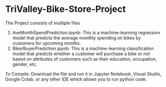# TriValley-Bike-Store-Project

The Project consists of multiple files
1. AveMonthSpendPrediction.ipynb: This is a machine-learning regression model that predicts the average monthly spending on bikes by customers for upcoming months.
2. BikerBuyerPrediction.ipynb: This is a machine-learning classification model that predicts whether a customer will purchase a bike or not based on attributes of customers such as their education, occupation, gender, etc. 

To Compile:
Download the file and run it in Jupyter Notebook, Visual Studio, Google Colab, or any other IDE which allows you to run python code.
